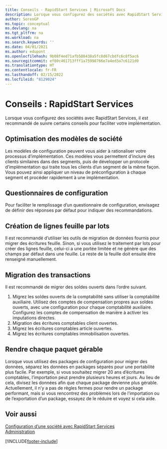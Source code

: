 ```yaml
---
title: Conseils - RapidStart Services | Microsoft Docs
description: Lorsque vous configurez des sociétés avec RapidStart Services, il est recommandé de suivre certains conseils pour faciliter votre implémentation.
author: SorenGP
ms.topic: conceptual
ms.devlang: na
ms.tgt_pltfrm: na
ms.workload: na
ms.search.keywords: ''
ms.date: 04/01/2021
ms.author: edupont
ms.openlocfilehash: 9b08f4ed71afb580438a5fc8d67cbdfc6c0f5ac6
ms.sourcegitcommit: ef80c461713fff1a75998766e7a4ed3a7c6121d0
ms.translationtype: HT
ms.contentlocale: fr-FR
ms.lasthandoff: 02/15/2022
ms.locfileid: "8129024"
---
```

# <a name="tips-and-tricks-rapidstart-services"></a>Conseils : RapidStart Services

Lorsque vous configurez des sociétés avec RapidStart Services, il est recommandé de suivre certains conseils pour faciliter votre implémentation.  

## <a name="take-advantage-of-configuration-templates"></a>Optimisation des modèles de société

Les modèles de configuration peuvent vous aider à rationaliser votre processus d’implémentation. Ces modèles vous permettent d’inclure des clients similaires dans des segments, puis de développer un protocole d’implémentation qui traite tous les clients d’un segment de la même façon. Vous pouvez ainsi appliquer un niveau de préconfiguration à chaque segment et procéder rapidement à une implémentation.  

## <a name="configuration-questionnaires"></a>Questionnaires de configuration

Pour faciliter le remplissage d’un questionnaire de configuration, envisagez de définir des réponses par défaut pour indiquer des recommandations.  

## <a name="batch-creation-of-journal-lines"></a>Création de lignes feuille par lots

Il est recommandé d’utiliser les outils de migration de données fournis pour migrer des écritures feuille. Sinon, si vous utilisez le traitement par lots pour créer des lignes feuille, celui-ci a une portée limitée et ne génère que des champs par défaut dans une feuille. Le reste de la feuille doit ensuite être renseigné manuellement.  

## <a name="migrating-transactions"></a>Migration des transactions

Il est recommandé de migrer des soldes ouverts dans l’ordre suivant. <!--Be aware that you cannot insert ledger entries directly. Instead you must use journals to post the journal lines-->

1. Migrez les soldes ouverts de la comptabilité sans utiliser la comptabilité auxiliaire. Utilisez des comptes de compensation propres aux soldes ouverts, avec une configuration pour chaque comptabilité auxiliaire. Configurez les comptes de compensation de manière à activer les imputations directes.  
2. Migration des écritures comptables client ouvertes.  <!--work on these-->
3. Migrez les écritures comptables article ouvertes.  
4. Migrez les écritures comptables immobilisation ouvertes.  

## <a name="make-each-package-manageable"></a>Rendre chaque paquet gérable

Lorsque vous utilisez des packages de configuration pour migrer des données, séparez les données en packages séparés pour une portabilité plus facile. Par exemple, si vous souhaitez migrer 20 ans d’écritures comptables, l’importation peut prendre plusieurs heures et jours. Au lieu de cela, divisez les données afin que chaque package devienne plus gérable. Actuellement, il n’y a pas de règles fermes pour rendre un package performant, mais si vous rencontrez des problèmes lors de l’importation ou de l’exportation d’un package, essayez de le réduire et voyez si cela aide.  

## <a name="see-also"></a>Voir aussi

[Configuration d’une société avec RapidStart Services](admin-set-up-a-company-with-rapidstart.md)  
[Administration](admin-setup-and-administration.md)  


[!INCLUDE[footer-include](includes/footer-banner.md)]